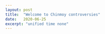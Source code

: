 ```yaml
---
layout: post
title:  "Welcome to Chinmoy controversies"
date:   2020-06-25
excerpt: "unified time none"
---
```

